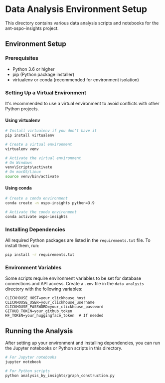 # Data Analysis Environment Setup

This directory contains various data analysis scripts and notebooks for the ant-ospo-insights project.

## Environment Setup

### Prerequisites

- Python 3.6 or higher
- pip (Python package installer)
- virtualenv or conda (recommended for environment isolation)

### Setting Up a Virtual Environment

It's recommended to use a virtual environment to avoid conflicts with other Python projects.

#### Using virtualenv

```bash
# Install virtualenv if you don't have it
pip install virtualenv

# Create a virtual environment
virtualenv venv

# Activate the virtual environment
# On Windows
venv\Scripts\activate
# On macOS/Linux
source venv/bin/activate
```

#### Using conda

```bash
# Create a conda environment
conda create -n ospo-insights python=3.9

# Activate the conda environment
conda activate ospo-insights
```

### Installing Dependencies

All required Python packages are listed in the `requirements.txt` file. To install them, run:

```bash
pip install -r requirements.txt
```

### Environment Variables

Some scripts require environment variables to be set for database connections and API access. Create a `.env` file in the `data_analysis` directory with the following variables:

```
CLICKHOUSE_HOST=your_clickhouse_host
CLICKHOUSE_USER=your_clickhouse_username
CLICKHOUSE_PASSWORD=your_clickhouse_password
GITHUB_TOKEN=your_github_token
HF_TOKEN=your_huggingface_token  # If needed
```

## Running the Analysis

After setting up your environment and installing dependencies, you can run the Jupyter notebooks or Python scripts in this directory.

```bash
# For Jupyter notebooks
jupyter notebook

# For Python scripts
python analysis_by_insights/graph_construction.py
```
